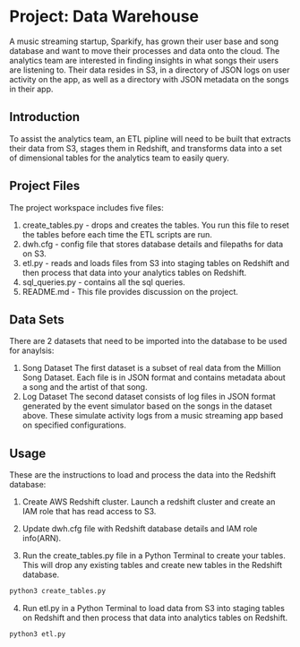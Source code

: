 # Project: Data Warehouse
 
A music streaming startup, Sparkify, has grown their user base and song database and want to move their processes and data onto the cloud. 
The analytics team are interested in finding insights in what songs their users are listening to.
Their data resides in S3, in a directory of JSON logs on user activity on the app, as well as a directory with JSON metadata on the songs in their app.
 
## Introduction

To assist the analytics team, an ETL pipline will need to be built that extracts their data from S3, stages them in Redshift, and transforms data into a set of dimensional tables for the analytics team to easily query.  

## Project Files

The project workspace includes five files:

1. create_tables.py - drops and creates the tables. You run this file to reset the tables before each 
   time the ETL scripts are run. 
3. dwh.cfg  - config file that stores database details and filepaths for data on S3.
4. etl.py  - reads and loads files from S3 into staging tables on Redshift and then process that data into your analytics tables on Redshift. 
5. sql_queries.py - contains all the sql queries.
6. README.md - This file provides discussion on the project.

## Data Sets

There are 2 datasets that need to be imported into the database to be used for anaylsis:

1. Song Dataset
   The first dataset is a subset of real data from the Million Song Dataset. 
   Each file is in JSON format and contains metadata about a song and the artist of that song. 
2. Log Dataset
   The second dataset consists of log files in JSON format generated by the event simulator based on the 
   songs in the dataset above. These simulate activity logs from a music streaming app based on specified 
   configurations.

## Usage

These are the instructions to load and process the data into the Redshift database:

1. Create AWS Redshift cluster.
	 Launch a redshift cluster and create an IAM role that has read access to S3.

2. Update dwh.cfg file with Redshift database details and IAM role info(ARN). 

3. Run the create_tables.py file in a Python Terminal to create your tables. This will drop 
   any existing tables and create new tables in the Redshift database.

```bash
python3 create_tables.py
```

4. Run etl.py in a Python Terminal to load data from S3 into staging tables on Redshift and then process that data into analytics tables on Redshift. 

```bash
python3 etl.py
```

 
